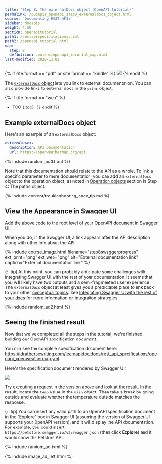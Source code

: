 ```yaml
---
title: "Step 8: The externalDocs object (OpenAPI tutorial)"
permalink: /pubapis_openapi_step8_externaldocs_object.html
course: "Documenting REST APIs"
sidebar: docapis
weight: 4.50
section: openapitutorial
path1: /restapispecifications.html
path2: /openapi_tutorial.html
map:
  step: 8
  definition: content/openapi_tutorial_map.html
last-modified: 2020-11-02
---
```


{% if site.format == "pdf" or site.format == "kindle" %}
<img src="https://s3.us-west-1.wasabisys.com/idbwmedia.com/images/api/openapistep8.png"/>
{% endif %}

The [`externalDocs` object](https://github.com/OAI/OpenAPI-Specification/blob/master/versions/3.0.3.md#external-documentation-object) lets you link to external documentation. You can also provide links to external docs in the `paths` object.

{% if site.format == "web" %}
* TOC
{:toc}
{% endif %}

## Example externalDocs object

Here's an example of an `externalDocs` object:

```yaml
externalDocs:
  description: API Documentation
  url: https://openweathermap.org/api
```

{% include random_ad3.html %}

Note that this documentation should relate to the API as a whole. To link a specific parameter to more documentation, you can add an `externalDocs` object to the operation object, as noted in [Operation objects](pubapis_openapi_step4_paths_object.html#operation-objects) section in Step 4: The paths object.

{% include content/troubleshooting_spec_tip.md %}

## <i class="fa fa-user-circle"></i> View the Appearance in Swagger UI

Add the above code to the root level of your OpenAPI document in Swagger UI.

When you do, in the Swagger UI, a link appears after the API description along with other info about the API:

{% include course_image.html filename="step8swaggerprogress" ext_print="png" ext_web="png" alt="External documentation link" caption="External documentation link" %}

{: .tip}
At this point, you can probably anticipate some challenges with integrating Swagger UI with the rest of your documentation. It seems that you will likely have two outputs and a semi-fragmented user experience. The `externalDocs` object at least gives you a predictable place to link back to your other [conceptual topics](docconceptual.html). See [Integrating Swagger UI with the rest of your docs](pubapis_combine_swagger_and_guide.html) for more information on integration strategies.

{% include random_ad2.html %}

## <i class="fa fa-user-circle"></i> Seeing the finished result

Now that we've completed all the steps in the tutorial, we're finished building our OpenAPI specification document.

You can see the complete specification document here: <a href="https://idratherbewriting.com/learnapidoc/docs/rest_api_specifications/openapi_openweathermap.yml">https://idratherbewriting.com/learnapidoc/docs/rest_api_specifications/openapi_openweathermap.yml</a>.

Here's the specification document rendered by Swagger UI:

<a target="\_blank" href="https://idratherbewriting.com/learnapidoc/assets/files/swagger/index.html" class="noExtIcon"><img src="https://s3.us-west-1.wasabisys.com/idbwmedia.com/images/api/swagger_full_result.png" class="large" /></a>

Try executing a request in the version above and look at the result. In the result, locate the `temp` value in the `main` object. Then take a break by going outside and evaluate whether the temperature outside matches the response.

{: .tip}
You can insert any valid path to an OpenAPI specification document in the "Explore" box in Swagger UI (assuming the version of Swagger UI supports your OpenAPI version), and it will display the API documentation. For example, you could insert `https://petstore.swagger.io/v2/swagger.json` (then click **Explore**) and it would show the Petstore API.

{% include random_ad.html %}

{% include image_ad_left.html %}
